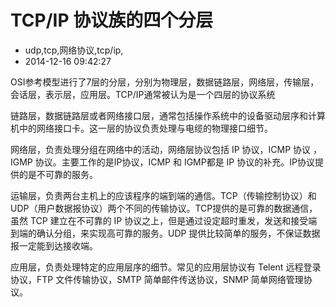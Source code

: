 # TCP/IP 协议族的四个分层
- udp,tcp,网络协议,tcp/ip,
- 2014-12-16 09:42:27


OSI参考模型进行了7层的分层，分别为物理层，数据链路层，网络层，传输层，会话层，表示层，应用层。TCP/IP通常被认为是一个四层的协议系统

链路层，数据链路层或者网络接口层，通常包括操作系统中的设备驱动层序和计算机中的网络接口卡。这一层的协议负责处理与电缆的物理接口细节。

网络层，负责处理分组在网络中的活动，网络层协议包括 IP 协议，ICMP 协议 ， IGMP 协议。主要工作的是IP协议，ICMP 和 IGMP都是 IP 协议的补充。IP协议提供的是不可靠的服务。

运输层，负责两台主机上的应该程序的端到端的通信。TCP（传输控制协议）和 UDP（用户数据报协议）两个不同的传输协议。TCP提供的是可靠的数据通信，虽然 TCP 建立在不可靠的 IP 协议之上，但是通过设定超时重发，发送和接受端到端的确认分组，来实现高可靠的服务。UDP 提供比较简单的服务，不保证数据报一定能到达接收端。

应用层，负责处理特定的应用层序的细节。常见的应用层协议有 Telent 远程登录协议，FTP 文件传输协议，SMTP 简单邮件传送协议，SNMP 简单网络管理协议。
